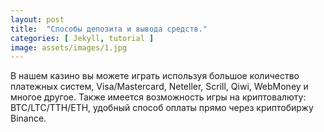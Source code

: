 ```yaml
---
layout: post
title:  "Способы депозита и вывода средств."
categories: [ Jekyll, tutorial ]
image: assets/images/1.jpg
---
```

В нашем казино вы можете играть используя большое количество платежных систем, Visa/Mastercard, Neteller, Scrill, Qiwi, WebMoney и многое другое. Также имеется возможность игры на криптовалюту: BTC/LTC/TTH/ETH, удобный способ оплаты прямо через криптобиржу Binance.
